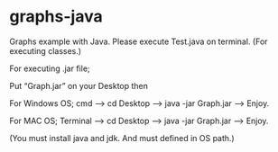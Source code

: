 # graphs-java

Graphs example with Java. Please execute Test.java on terminal. (For executing classes.)

For executing .jar file; 

Put “Graph.jar” on your Desktop then 

For Windows OS;
cmd --> cd Desktop --> java -jar Graph.jar --> Enjoy.

For MAC OS;
Terminal --> cd Desktop --> java -jar Graph.jar --> Enjoy.

(You must install java and jdk. And must defined in OS path.)


